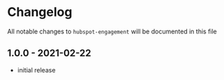# Changelog

All notable changes to `hubspot-engagement` will be documented in this file

## 1.0.0 - 2021-02-22

- initial release

